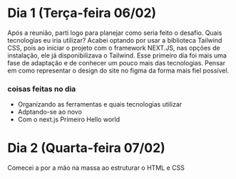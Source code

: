 # Dia 1 (Terça-feira 06/02)
Após a reunião, parti logo para planejar como seria feito o desafio. Quais tecnologias eu iria utilizar? Acabei optando por usar a biblioteca Tailwind CSS, pois ao iniciar o projeto com o framework NEXT.JS, nas opções de instalação, ele já disponibilizava o Tailwind. Esse primeiro dia foi mais uma fase de adaptação e de conhecer um pouco mais das tecnologias. Pensar em como representar o design do site no figma da forma mais fiel possível.

### coisas feitas no dia
* Organizando as ferramentas e quais tecnologias utilizar
* Adptando-se ao novo
* Com o next.js Primeiro Hello world

# Dia 2 (Quarta-feira 07/02)
Comecei a por a mão na massa ao estruturar o HTML e CSS